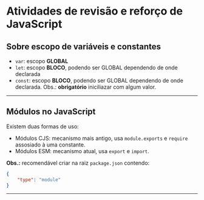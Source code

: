 # Atividades de revisão e reforço de JavaScript

## Sobre escopo de variáveis e constantes

- `var`: escopo **GLOBAL**
- `let`: escopo **BLOCO**, podendo ser GLOBAL dependendo de onde declarada
- `const`: escopo **BLOCO**, podendo ser GLOBAL dependendo de onde declarada. Obs.: **obrigatório** iniciliazar com algum valor.

---

## Módulos no JavaScript

Existem duas formas de uso:

- Módulos CJS: mecanismo mais antigo, usa `module.exports` e `require` assosiado à uma constante.
- Módulos ESM: mecanismo atual, usa `export` e `import`.

**Obs.:** recomendável criar na raiz `package.json` contendo: 
```json
{
    "type": "module"
}
```
---